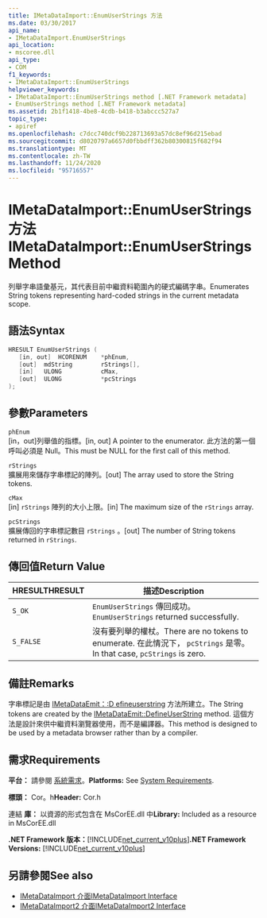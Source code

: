 ```yaml
---
title: IMetaDataImport::EnumUserStrings 方法
ms.date: 03/30/2017
api_name:
- IMetaDataImport.EnumUserStrings
api_location:
- mscoree.dll
api_type:
- COM
f1_keywords:
- IMetaDataImport::EnumUserStrings
helpviewer_keywords:
- IMetaDataImport::EnumUserStrings method [.NET Framework metadata]
- EnumUserStrings method [.NET Framework metadata]
ms.assetid: 2b1f1418-4be8-4cdb-b418-b3abccc527a7
topic_type:
- apiref
ms.openlocfilehash: c7dcc740dcf9b228713693a57dc8ef96d215ebad
ms.sourcegitcommit: d8020797a6657d0fbbdff362b80300815f682f94
ms.translationtype: MT
ms.contentlocale: zh-TW
ms.lasthandoff: 11/24/2020
ms.locfileid: "95716557"
---
```

# <a name="imetadataimportenumuserstrings-method"></a><span data-ttu-id="2935b-102">IMetaDataImport::EnumUserStrings 方法</span><span class="sxs-lookup"><span data-stu-id="2935b-102">IMetaDataImport::EnumUserStrings Method</span></span>

<span data-ttu-id="2935b-103">列舉字串語彙基元，其代表目前中繼資料範圍內的硬式編碼字串。</span><span class="sxs-lookup"><span data-stu-id="2935b-103">Enumerates String tokens representing hard-coded strings in the current metadata scope.</span></span>  
  
## <a name="syntax"></a><span data-ttu-id="2935b-104">語法</span><span class="sxs-lookup"><span data-stu-id="2935b-104">Syntax</span></span>  
  
```cpp  
HRESULT EnumUserStrings (  
   [in, out]  HCORENUM    *phEnum,  
   [out]  mdString        rStrings[],  
   [in]   ULONG           cMax,  
   [out]  ULONG           *pcStrings  
);  
```  
  
## <a name="parameters"></a><span data-ttu-id="2935b-105">參數</span><span class="sxs-lookup"><span data-stu-id="2935b-105">Parameters</span></span>  

 `phEnum`  
 <span data-ttu-id="2935b-106">[in，out]列舉值的指標。</span><span class="sxs-lookup"><span data-stu-id="2935b-106">[in, out] A pointer to the enumerator.</span></span> <span data-ttu-id="2935b-107">此方法的第一個呼叫必須是 Null。</span><span class="sxs-lookup"><span data-stu-id="2935b-107">This must be NULL for the first call of this method.</span></span>  
  
 `rStrings`  
 <span data-ttu-id="2935b-108">擴展用來儲存字串標記的陣列。</span><span class="sxs-lookup"><span data-stu-id="2935b-108">[out] The array used to store the String tokens.</span></span>  
  
 `cMax`  
 <span data-ttu-id="2935b-109">[in] `rStrings` 陣列的大小上限。</span><span class="sxs-lookup"><span data-stu-id="2935b-109">[in] The maximum size of the `rStrings` array.</span></span>  
  
 `pcStrings`  
 <span data-ttu-id="2935b-110">擴展傳回的字串標記數目 `rStrings` 。</span><span class="sxs-lookup"><span data-stu-id="2935b-110">[out] The number of String tokens returned in `rStrings`.</span></span>  
  
## <a name="return-value"></a><span data-ttu-id="2935b-111">傳回值</span><span class="sxs-lookup"><span data-stu-id="2935b-111">Return Value</span></span>  
  
|<span data-ttu-id="2935b-112">HRESULT</span><span class="sxs-lookup"><span data-stu-id="2935b-112">HRESULT</span></span>|<span data-ttu-id="2935b-113">描述</span><span class="sxs-lookup"><span data-stu-id="2935b-113">Description</span></span>|  
|-------------|-----------------|  
|`S_OK`|<span data-ttu-id="2935b-114">`EnumUserStrings` 傳回成功。</span><span class="sxs-lookup"><span data-stu-id="2935b-114">`EnumUserStrings` returned successfully.</span></span>|  
|`S_FALSE`|<span data-ttu-id="2935b-115">沒有要列舉的權杖。</span><span class="sxs-lookup"><span data-stu-id="2935b-115">There are no tokens to enumerate.</span></span> <span data-ttu-id="2935b-116">在此情況下， `pcStrings` 是零。</span><span class="sxs-lookup"><span data-stu-id="2935b-116">In that case, `pcStrings` is zero.</span></span>|  
  
## <a name="remarks"></a><span data-ttu-id="2935b-117">備註</span><span class="sxs-lookup"><span data-stu-id="2935b-117">Remarks</span></span>  

 <span data-ttu-id="2935b-118">字串標記是由 [IMetaDataEmit：:D efineuserstring](imetadataemit-defineuserstring-method.md) 方法所建立。</span><span class="sxs-lookup"><span data-stu-id="2935b-118">The String tokens are created by the [IMetaDataEmit::DefineUserString](imetadataemit-defineuserstring-method.md) method.</span></span> <span data-ttu-id="2935b-119">這個方法是設計來供中繼資料瀏覽器使用，而不是編譯器。</span><span class="sxs-lookup"><span data-stu-id="2935b-119">This method is designed to be used by a metadata browser rather than by a compiler.</span></span>  
  
## <a name="requirements"></a><span data-ttu-id="2935b-120">需求</span><span class="sxs-lookup"><span data-stu-id="2935b-120">Requirements</span></span>  

 <span data-ttu-id="2935b-121">**平台：** 請參閱 [系統需求](../../get-started/system-requirements.md)。</span><span class="sxs-lookup"><span data-stu-id="2935b-121">**Platforms:** See [System Requirements](../../get-started/system-requirements.md).</span></span>  
  
 <span data-ttu-id="2935b-122">**標頭：** Cor。h</span><span class="sxs-lookup"><span data-stu-id="2935b-122">**Header:** Cor.h</span></span>  
  
 <span data-ttu-id="2935b-123">連結 **庫：** 以資源的形式包含在 MsCorEE.dll 中</span><span class="sxs-lookup"><span data-stu-id="2935b-123">**Library:** Included as a resource in MsCorEE.dll</span></span>  
  
 <span data-ttu-id="2935b-124">**.NET Framework 版本：**[!INCLUDE[net_current_v10plus](../../../../includes/net-current-v10plus-md.md)]</span><span class="sxs-lookup"><span data-stu-id="2935b-124">**.NET Framework Versions:** [!INCLUDE[net_current_v10plus](../../../../includes/net-current-v10plus-md.md)]</span></span>  
  
## <a name="see-also"></a><span data-ttu-id="2935b-125">另請參閱</span><span class="sxs-lookup"><span data-stu-id="2935b-125">See also</span></span>

- [<span data-ttu-id="2935b-126">IMetaDataImport 介面</span><span class="sxs-lookup"><span data-stu-id="2935b-126">IMetaDataImport Interface</span></span>](imetadataimport-interface.md)
- [<span data-ttu-id="2935b-127">IMetaDataImport2 介面</span><span class="sxs-lookup"><span data-stu-id="2935b-127">IMetaDataImport2 Interface</span></span>](imetadataimport2-interface.md)
